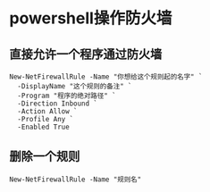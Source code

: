 # powershell操作防火墙

## 直接允许一个程序通过防火墙

```
New-NetFirewallRule -Name "你想给这个规则起的名字" `
  -DisplayName "这个规则的备注" `
  -Program "程序的绝对路径" `
  -Direction Inbound `
  -Action Allow `
  -Profile Any `
  -Enabled True
```

## 删除一个规则

```
New-NetFirewallRule -Name "规则名" 
```
